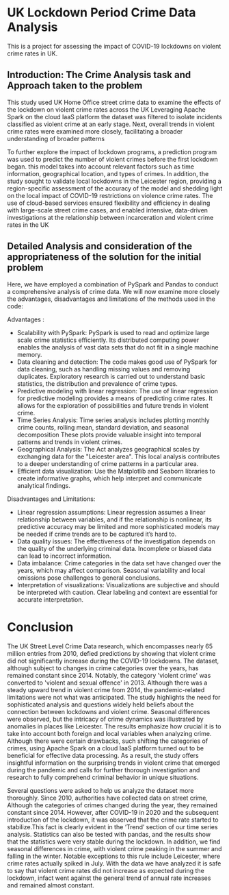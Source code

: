 # UK Lockdown Period Crime Data Analysis
This is a project for assessing the impact of COVID-19 lockdowns on violent crime rates in UK.

## Introduction: The Crime Analysis task and Approach taken to the problem

This study used UK Home Office street crime data to examine the effects of the lockdown on violent crime rates across the UK Leveraging Apache Spark on the cloud IaaS platform the dataset was filtered to isolate incidents classified as violent crime at an early stage. Next, overall trends in violent crime rates were examined more closely, facilitating a broader understanding of broader patterns

To further explore the impact of lockdown programs, a prediction program was used to predict the number of violent crimes before the first lockdown began. this model takes into account relevant factors such as time information, geographical location, and types of crimes. In addition, the study sought to validate local lockdowns in the Leicester region, providing a region-specific assessment of the accuracy of the model and shedding light on the local impact of COVID-19 restrictions on violence crime rates. The use of cloud-based services ensured flexibility and efficiency in dealing with large-scale street crime cases, and enabled intensive, data-driven investigations at the relationship between incarceration and violent crime rates in the UK


## Detailed Analysis and consideration of the appropriateness of the solution for the initial problem 
Here, we have employed a combination of PySpark and Pandas to conduct a comprehensive analysis of crime data. We will now examine more closely the advantages, disadvantages and limitations of the methods used in the code:

Advantages :
* Scalability with PySpark: PySpark is used to read and optimize large scale crime statistics efficiently. Its distributed computing power enables the analysis of vast data sets that do not fit in a single machine memory.
* Data cleaning and detection: The code makes good use of PySpark for data cleaning, such as handling missing values ​​and removing duplicates. Exploratory research is carried out to understand basic statistics, the distribution and prevalence of crime types.
* Predictive modeling with linear regression: The use of linear regression for predictive modeling provides a means of predicting crime rates. It allows for the exploration of possibilities and future trends in violent crime.
* Time Series Analysis: Time series analysis includes plotting monthly crime counts, rolling mean, standard deviation, and seasonal decomposition These plots provide valuable insight into temporal patterns and trends in violent crimes.
* Geographical Analysis: The Act analyzes geographical scales by exchanging data for the "Leicester area". This local analysis contributes to a deeper understanding of crime patterns in a particular area.
* Efficient data visualization: Use the Matplotlib and Seaborn libraries to create informative graphs, which help interpret and communicate analytical findings.

Disadvantages and Limitations:
* Linear regression assumptions: Linear regression assumes a linear relationship between variables, and if the relationship is nonlinear, its predictive accuracy may be limited and more sophisticated models may be needed if crime trends are to be captured it’s hard to.
* Data quality issues: The effectiveness of the investigation depends on the quality of the underlying criminal data. Incomplete or biased data can lead to incorrect information.
* Data imbalance: Crime categories in the data set have changed over the years, which may affect comparison. Seasonal variability and local omissions pose challenges to general conclusions.
* Interpretation of visualizations: Visualizations are subjective and should be interpreted with caution. Clear labeling and context are essential for accurate interpretation.


# Conclusion

The UK Street Level Crime Data research, which encompasses nearly 65 million entries from 2010, defied predictions by showing that violent crime did not significantly increase during the COVID-19 lockdowns. The dataset, although subject to changes in crime categories over the years, has remained constant since 2014. Notably, the category 'violent crime' was converted to 'violent and sexual offence' in 2013. Although there was a steady upward trend in violent crime from 2014, the pandemic-related limitations were not what was anticipated. The study highlights the need for sophisticated analysis and questions widely held beliefs about the connection between lockdowns and violent crime. Seasonal differences were observed, but the intricacy of crime dynamics was illustrated by anomalies in places like Leicester. The results emphasize how crucial it is to take into account both foreign and local variables when analyzing crime. Although there were certain drawbacks, such shifting the categories of crimes, using Apache Spark on a cloud IaaS platform turned out to be beneficial for effective data processing. As a result, the study offers insightful information on the surprising trends in violent crime that emerged during the pandemic and calls for further thorough investigation and research to fully comprehend criminal behavior in unique situations.
 
Several questions were asked to help us analyze the dataset more thoroughly. Since 2010, authorities have collected data on street crime, Although the categories of crimes changed during the year, they remained constant since 2014. However, after COVID-19 in 2020 and the subsequent introduction of the lockdown, it was observed that the crime rate started to stabilize.This fact is clearly evident in the ‘Trend’ section of our time series analysis. Statistics can also be tested with pandas, and the results show that the statistics were very stable during the lockdown. In addition, we find seasonal differences in crime, with violent crime peaking in the summer and falling in the winter. Notable exceptions to this rule include Leicester, where crime rates actually spiked in July. With the data we have analyzed it is safe to say that violent crime rates did not increase as expected during the lockdown, infact went against the general trend of annual rate increases and remained almost constant.
